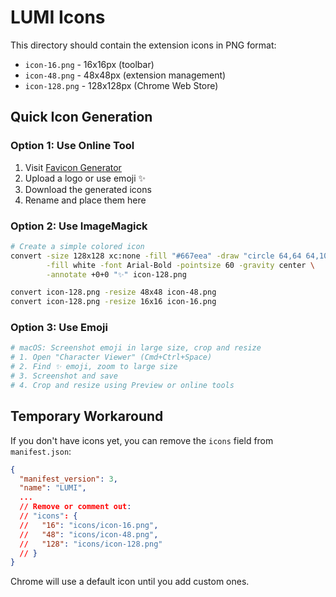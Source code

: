 # LUMI Icons

This directory should contain the extension icons in PNG format:

- `icon-16.png` - 16x16px (toolbar)
- `icon-48.png` - 48x48px (extension management)
- `icon-128.png` - 128x128px (Chrome Web Store)

## Quick Icon Generation

### Option 1: Use Online Tool

1. Visit [Favicon Generator](https://realfavicongenerator.net/)
2. Upload a logo or use emoji ✨
3. Download the generated icons
4. Rename and place them here

### Option 2: Use ImageMagick

```bash
# Create a simple colored icon
convert -size 128x128 xc:none -fill "#667eea" -draw "circle 64,64 64,10" \
        -fill white -font Arial-Bold -pointsize 60 -gravity center \
        -annotate +0+0 "✨" icon-128.png

convert icon-128.png -resize 48x48 icon-48.png
convert icon-128.png -resize 16x16 icon-16.png
```

### Option 3: Use Emoji

```bash
# macOS: Screenshot emoji in large size, crop and resize
# 1. Open "Character Viewer" (Cmd+Ctrl+Space)
# 2. Find ✨ emoji, zoom to large size
# 3. Screenshot and save
# 4. Crop and resize using Preview or online tools
```

## Temporary Workaround

If you don't have icons yet, you can remove the `icons` field from `manifest.json`:

```json
{
  "manifest_version": 3,
  "name": "LUMI",
  ...
  // Remove or comment out:
  // "icons": {
  //   "16": "icons/icon-16.png",
  //   "48": "icons/icon-48.png",
  //   "128": "icons/icon-128.png"
  // }
}
```

Chrome will use a default icon until you add custom ones.

